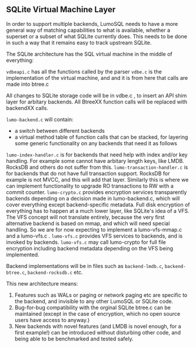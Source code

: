 <!-- SPDX-License-Identifier: CC-BY-SA-4.0 -->
<!-- SPDX-FileCopyrightText: 2020 The LumoSQL Authors -->
<!-- SPDX-ArtifactOfProjectName: LumoSQL -->
<!-- SPDX-FileType: Documentation -->
<!-- SPDX-FileComment: Original by Dan Shearer, 2020 -->

<!-- toc -->

SQLite Virtual Machine Layer
----------------------------

In order to support multiple backends, LumoSQL needs to have a more general way
of matching capabilities to what is available, whether a superset or a subset of
what SQLite currently does. This needs to be done in such a way that it remains
easy to track upstream SQLite.

The SQLite architecture has the SQL virtual machine in the middle of everything:

`vdbeapi.c` has all the functions called by the parser
`vdbe.c` is the implementation of the virtual machine, and and it is
from here that calls are made into btree.c

All changes to SQLite storage code will be in vdbe.c , to insert an
API shim layer for arbitary backends. All BtreeXX function calls will
be replaced with backendXX calls.

`lumo-backend.c` will contain:

* a switch between different backends
* a virtual method table of function calls that can be stacked, for
layering some generic functionality on any backends that need it as
follows

`lumo-index-handler.c` is for backends that need help with index
and/or key handling. For example some cannot have arbitary length
keys, like LMDB. RocksDB and others do not suffer from this.
`lumo-transaction-handler.c` is for backends that do not have full
transaction support. RocksDB for example is not MVCC, and this will
add that layer. Similarly this is where we can implement functionality
to upgrade RO transactions to RW with a commit counter.
`lumo-crypto.c` provides encryption services transparently backends
depending on a decision made in lumo-backend.c, which will cover
everything except backend-specific metadata. Full disk encryption of
everything has to happen at a much lower layer, like SQLite's idea of
a VFS. The VFS concept will not translate entirely, because the very first
alternative backend is based on mmap, and which will need special handling. So we are for now expecting to implement a lumo-vfs-mmap.c and a lumo-vfs.c .
`lumo-vfs.c` provides VFS services to backends, and is invoked by
backends. `lumo-vfs.c` may call lumo-crypto for full file encryption
including backend metadata depending on the VFS being implemented.

Backend implementations will be in files such as `backend-lmdb.c`,
`backend-btree.c`, `backend-rocksdb.c` etc.

This new architecture means:

1. Features such as WALs or paging or network paging etc are specific to the backend, and invisible to any other LumoSQL or SQLite code.
2. Bug-for-bug compatibility with the orginal SQLite btree.c can be maintained (except in the case of encryption, which no open source users have access to anyway.)
3. New backends with novel features (and LMDB is novel enough, for a first example!) can be introduced without disturbing other code, and being able to be benchmarked and tested safely.




